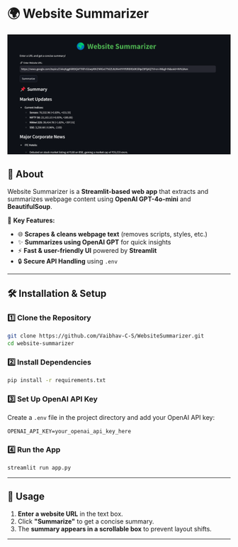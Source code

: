 # 🌍 Website Summarizer  

![Website Summarizer](screenshot.png)  

## 📌 About  
Website Summarizer is a **Streamlit-based web app** that extracts and summarizes webpage content using **OpenAI GPT-4o-mini** and **BeautifulSoup**.  

🚀 **Key Features:**  
- 🌐 **Scrapes & cleans webpage text** (removes scripts, styles, etc.)  
- ✨ **Summarizes using OpenAI GPT** for quick insights  
- ⚡ **Fast & user-friendly UI** powered by **Streamlit**  
- 🔒 **Secure API Handling** using `.env`  

---

## 🛠️ Installation & Setup  

### **1️⃣ Clone the Repository**  
```sh
git clone https://github.com/Vaibhav-C-S/WebsiteSummarizer.git 
cd website-summarizer
```

### **2️⃣ Install Dependencies**  
```sh
pip install -r requirements.txt
```

### **3️⃣ Set Up OpenAI API Key**  
Create a `.env` file in the project directory and add your OpenAI API key:  
```
OPENAI_API_KEY=your_openai_api_key_here
```

### **4️⃣ Run the App**  
```sh
streamlit run app.py
```

---

## 🎯 Usage  
1. **Enter a website URL** in the text box.  
2. Click **"Summarize"** to get a concise summary.  
3. The **summary appears in a scrollable box** to prevent layout shifts.  

---





